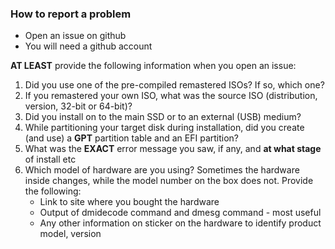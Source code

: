 ### How to report a problem
- Open an issue on github
- You will need a github account

**AT LEAST** provide the following information when you open an issue:
1. Did you use one of the pre-compiled remastered ISOs? If so, which one?
2. If you remastered your own ISO, what was the source ISO (distribution, version, 32-bit or 64-bit)?
3. Did you install on to the main SSD or to an external (USB) medium?
4. While partitioning your target disk during installation, did you create (and use) a **GPT** partition table and an EFI partition?
5. What was the **EXACT** error message you saw, if any, and **at what stage** of install etc
6. Which model of hardware are you using? Sometimes the hardware inside changes, while the model number on the box does not. Provide the following:
    - Link to site where you bought the hardware
    - Output of dmidecode command and dmesg command - most useful
    - Any other information on sticker on the hardware to identify product model, version

